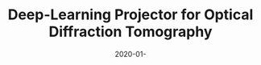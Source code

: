 ---
title: "Deep-Learning Projector for Optical Diffraction Tomography"
collection: publications
permalink: /publication/2020-01-Deep-Learning-Projector-for-Optical-Diffraction-Tomography
category: 'journal'
date: 2020-01-
venue: 'Optics Express'
citation: ' F. Yang,  Pham T.-a.,  H. Gupta,  M. Unser,  J. Ma, &quot;Deep-Learning Projector for Optical Diffraction Tomography.&quot; <i>Optics Express</i>, 28, 3, 3905--3921, February 2020.'
---